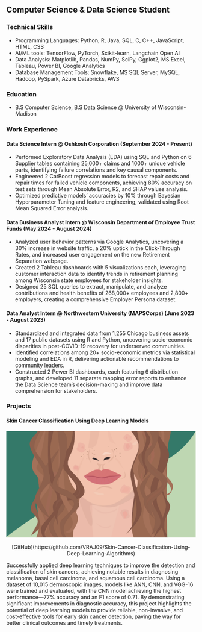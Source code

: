 ## Computer Science & Data Science Student

### Technical Skills
- Programming Languages: Python, R, Java, SQL, C, C++, JavaScript, HTML, CSS
- AI/ML tools: TensorFlow, PyTorch, Scikit-learn, Langchain Open AI
- Data Analysis:  Matplotlib, Pandas, NumPy, SciPy, Ggplot2, MS Excel, Tableau, Power BI, Google Analytics
- Database Management Tools: Snowflake, MS SQL Server, MySQL, Hadoop, PySpark, Azure Databricks, AWS

### Education
- B.S Computer Science, B.S Data Science @ University of Wisconsin-Madison

### Work Experience
#### Data Science Intern @ Oshkosh Corporation (September 2024 - Present)
* Performed Exploratory Data Analysis (EDA) using SQL and Python on 6 Supplier tables containing 25,000+ claims and 1000+ unique vehicle parts, identifying failure correlations and key causal components.
* Engineered 2 CatBoost regression models to forecast repair costs and repair times for failed vehicle components, achieving 80% accuracy on test sets through Mean Absolute Error, R2, and SHAP values analysis.
* Optimized predictive models’ accuracies by 10% through Bayesian Hyperparameter Tuning and feature engineering, validated using Root Mean Squared Error analysis.

#### Data Business Analyst Intern @ Wisconsin Department of Employee Trust Funds (May 2024 - August 2024)
* Analyzed user behavior patterns via Google Analytics, uncovering a 30% increase in website traffic, a 20% uptick in the Click-Through Rates, and increased user engagement on the new Retirement Separation webpage.
* Created 2 Tableau dashboards with 5 visualizations each, leveraging customer interaction data to identify trends in retirement planning among Wisconsin state employees for stakeholder insights.
* Designed 25 SQL queries to extract, manipulate, and analyze contributions and health benefits of 268,000+ employees and 2,800+ employers, creating a comprehensive Employer Persona dataset.

#### Data Analyst Intern @ Northwestern University (MAPSCorps) (June 2023 - August 2023)
* Standardized and integrated data from 1,255 Chicago business assets and 17 public datasets using R and Python, uncovering socio-economic disparities in post-COVID-19 recovery for underserved communities.
* Identified correlations among 20+ socio-economic metrics via statistical modeling and EDA in R, delivering actionable recommendations to community leaders.
* Constructed 2 Power BI dashboards, each featuring 6 distribution graphs, and developed 11 separate mapping error reports to enhance the Data Science team’s decision-making and improve data comprehension for stakeholders.

### Projects

#### Skin Cancer Classification Using Deep Learning Models
![Skin Cancer Image](/assets/img/0805_eczema_lede.gif)
<p align="center">
  [GitHub](https://github.com/VRAJ09/Skin-Cancer-Classification-Using-Deep-Learning-Algorithms)
</p>
Successfully applied deep learning techniques to improve the detection and classification of skin cancers, achieving notable results in diagnosing melanoma, basal cell carcinoma, and squamous cell carcinoma. Using a dataset of 10,015 dermoscopic images, models like ANN, CNN, and VGG-16 were trained and evaluated, with the CNN model achieving the highest performance—77% accuracy and an F1 score of 0.71. By demonstrating significant improvements in diagnostic accuracy, this project highlights the potential of deep learning models to provide reliable, non-invasive, and cost-effective tools for early skin cancer detection, paving the way for better clinical outcomes and timely treatments.
